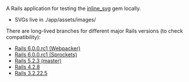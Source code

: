 A Rails application for testing the
[inline_svg](https://github.com/jamesmartin/inline_svg) gem locally.

* SVGs live in ./app/assets/images/

There are long-lived branches for different major Rails versions (to check
compatibility):

* [Rails 6.0.0.rc1 (Webpacker)](https://github.com/jamesmartin/inline_svg_test_app/tree/rails6-webpacker)
* [Rails 6.0.0.rc1 (Sprockets)](https://github.com/jamesmartin/inline_svg_test_app/tree/rails6)
* [Rails 5.2.3 (master)](https://github.com/jamesmartin/inline_svg_test_app/tree/master)
* [Rails 4.2.8](https://github.com/jamesmartin/inline_svg_test_app/tree/rails4)
* [Rails 3.2.22.5](https://github.com/jamesmartin/inline_svg_test_app/tree/rails3)

